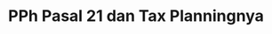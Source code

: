 ---
title: PPh Pasal 21 dan Tax Planningnya
linkurl: https://kutt.it/bVF4kL
fitur : lainlain
createdTime : 25/01/2020
modifiedTime : 25/01/2020
topik: Tax Planning & Fraud
color: ffd33d
img: fraud.png
---